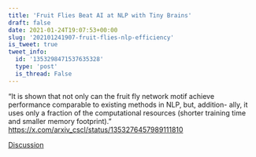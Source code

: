 ```yaml
---
title: 'Fruit Flies Beat AI at NLP with Tiny Brains'
draft: false
date: 2021-01-24T19:07:53+00:00
slug: '202101241907-fruit-flies-nlp-efficiency'
is_tweet: true
tweet_info:
  id: '1353298471537635328'
  type: 'post'
  is_thread: False
---
```




“It is shown that not only can the fruit fly network motif achieve performance comparable to existing methods in NLP, but, addition- ally, it uses only a fraction of the computational resources (shorter training time and smaller memory footprint).” <https://x.com/arxiv_cscl/status/1353276457989111810>

[Discussion](https://x.com/sytelus/status/1353298471537635328)
